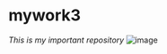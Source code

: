 # mywork3
*This is my important repository*
![image](https://i-blog.csdnimg.cn/blog_migrate/0c5ef5e8d02ca01a711bfff4057a844b.png "许光明")